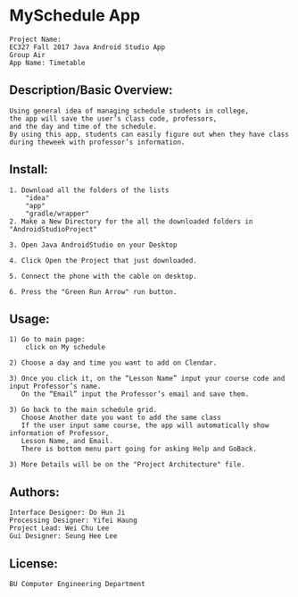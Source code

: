 # MySchedule App
	Project Name:
	EC327 Fall 2017 Java Android Studio App
	Group Air
	App Name: Timetable


## Description/Basic Overview:

	Using general idea of managing schedule students in college, 
  	the app will save the user’s class code, professors, 
	and the day and time of the schedule.
	By using this app, students can easily figure out when they have class during theweek with professor’s information.



## Install:
	
	1. Download all the folders of the lists
		"idea"
		"app"
		"gradle/wrapper"
	2. Make a New Directory for the all the downloaded folders in "AndroidStudioProject"
	
	3. Open Java AndroidStudio on your Desktop
	
	4. Click Open the Project that just downloaded.
	
	5. Connect the phone with the cable on desktop.
	
	6. Press the "Green Run Arrow" run button.




## Usage:
	
	1) Go to main page:
		click on My schedule 
		
	2) Choose a day and time you want to add on Clendar.
	
	3) Once you click it, on the “Lesson Name” input your course code and input Professor’s name.
	   On the “Email” input the Professor’s email and save them.
	
	3) Go back to the main schedule grid.
	   Choose Another date you want to add the same class
	   If the user input same course, the app will automatically show information of Professor, 
  	   Lesson Name, and Email. 
	   There is bottom menu part going for asking Help and GoBack.
	
	3) More Details will be on the "Project Architecture" file.
	

## Authors:
	
	Interface Designer: Do Hun Ji
 	Processing Designer: Yifei Haung
	Project Lead: Wei Chu Lee
	Gui Designer: Seung Hee Lee
                
                
## License: 
   	BU Computer Engineering Department
	

